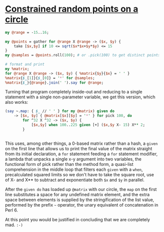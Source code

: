 [1]: http://rosettacode.org/wiki/Constrained_random_points_on_a_circle

# [Constrained random points on a circle][1]

```perl
my @range = -15..16;
 
my @points = gather for @range X @range -> ($x, $y) {
    take [$x,$y] if 10 <= sqrt($x*$x+$y*$y) <= 15
}
my @samples = @points.roll(100); # or .pick(100) to get distinct points
 
# format and print
my %matrix;
for @range X @range -> ($x, $y) { %matrix{$y}{$x} = ' ' }
%matrix{$_[1]}{$_[0]} = '*' for @samples;
%matrix{$_}{@range}.join(' ').say for @range;
```


Turning that program completely inside-out and reducing to a single statement with a single non-parameter variable, we get this version, which also works:

```perl
(say ~.map: { $_ // ' ' } for my @matrix) given do
    -> [$x, $y] { @matrix[$x][$y] = '*' } for pick 100, do
        for ^32 X ^32 -> ($x, $y) {
            [$x,$y] when 100..225 given [+] ($x,$y X- 15) X** 2;
        }
 
```


This uses, among other things, a 0-based matrix rather than a hash, a `given` on the first line that allows us to print the final value of the matrix straight from its initial declaration, a `for` statement feeding a `for` statement modifier, a lambda that unpacks a single x-y argument into two variables, the functional form of pick rather than the method form, a quasi-list comprehension in the middle loop that filters each `given` with a `when`, precalculated squared limits so we don't have to take the square root, use of X- and X\*\* to subtract and exponentiate both `$x` and `$y` in parallel.



After the `given do` has loaded up `@matrix` with our circle, the `map` on the first line substitutes a space for any undefined matrix element, and the extra space between elements is supplied by the stringification of the list value, performed by the prefix `~` operator, the unary equivalent of concatenation in Perl&#160;6.



At this point you would be justified in concluding that we are completely mad. `:-)`